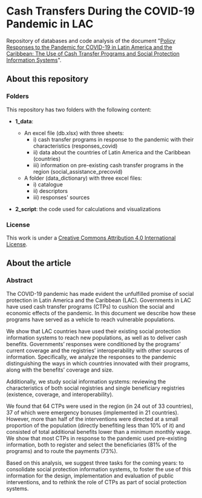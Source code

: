 # Cash Transfers During the COVID-19 Pandemic in LAC

Repository of databases and code analysis of the document "[Policy Responses to the Pandemic for COVID-19 in Latin America and the Caribbean: The Use of Cash Transfer Programs and Social Protection Information Systems](https://www.latinamerica.undp.org/content/rblac/en/home/library/crisis_prevention_and_recovery/respuestas-para-enfrentar-la-pandemia-en-america-latina-y-el-car.html)".


## About this repository

### Folders
This repository has two folders with the following content:

- **1_data**:
	- An excel file (db.xlsx) with three sheets:
		- i) cash transfer programs in response to the pandemic with their characteristics (responses_covid)
		- ii) data about the countries of Latin America and the Caribbean (countries)
		- iii) information on pre-existing cash transfer programs in the region (social_assistance_precovid)
	- A folder (data_dictionary) with three excel files:
		- i) catalogue
		- ii) descriptors
		- iii) responses' sources
		
- **2_script**: the code used for calculations and visualizations

### License
This work is under a [Creative Commons Attribution 4.0 International License](https://creativecommons.org/licenses/by/4.0/).

## About the article

### Abstract

The COVID-19 pandemic has made evident the unfulfilled promise of social protection in Latin America and the Caribbean (LAC). Governments in LAC have used cash transfer programs (CTPs) to cushion the social and economic effects of the pandemic. In this document we describe how these programs have served as a vehicle to reach vulnerable populations.

We show that LAC countries have used their existing social protection information systems to reach new populations, as well as to deliver cash benefits. Governments’ responses were conditioned by the programs’ current coverage and the registries’ interoperability with other sources of information. Specifically, we analyze the responses to the pandemic distinguishing the ways in which countries innovated with their programs, along with the benefits’ coverage and size.

Additionally, we study social information systems: reviewing the characteristics of both social registries and single beneficiary registries (existence, coverage, and interoperability).

We found that 64 CTPs were used in the region (in 24 out of 33 countries), 37 of which were emergency bonuses (implemented in 21 countries). However, more than half of the interventions were directed at a small proportion of the population (directly benefiting less than 10% of it) and consisted of total additional benefits lower than a minimum monthly wage. We show that most CTPs in response to the pandemic used pre-existing information, both to register and select the beneficiaries (81% of the programs) and to route the payments (73%).

Based on this analysis, we suggest three tasks for the coming years: to consolidate social protection information systems, to foster the use of this information for the design, implementation and evaluation of public interventions, and to rethink the role of CTPs as part of social protection systems.
